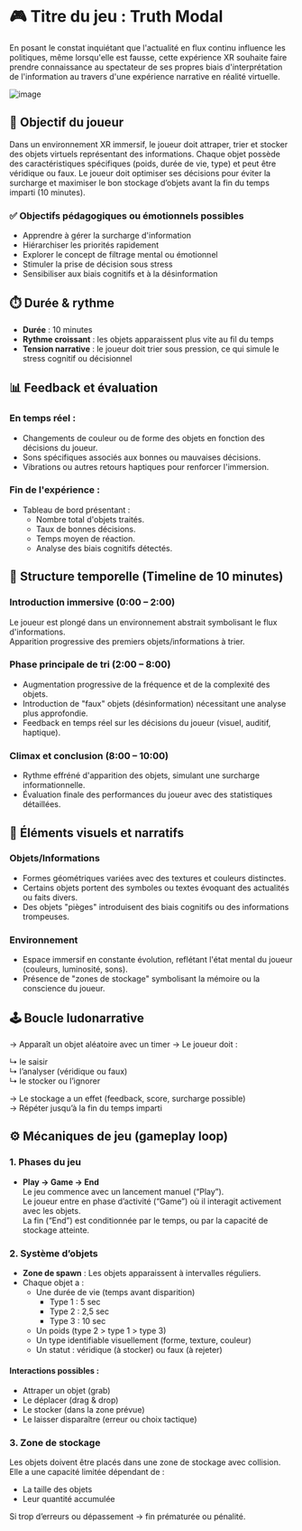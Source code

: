 # 🎮 Titre du jeu : Truth Modal

En posant le constat inquiétant que l'actualité en flux continu influence les politiques, même lorsqu'elle est fausse, cette expérience XR souhaite faire prendre connaissance au spectateur de ses propres biais d'interprétation de l'information au travers d'une expérience narrative en réalité virtuelle.

![image](https://github.com/etxetxe/VR_Bifurcation/blob/main/Firefly_First-person_mixed_reality_experience_filmed_from_the_player's_perspective_using_Meta_Quest_.gif)

## 🎯 Objectif du joueur

Dans un environnement XR immersif, le joueur doit attraper, trier et stocker des objets virtuels représentant des informations. Chaque objet possède des caractéristiques spécifiques (poids, durée de vie, type) et peut être véridique ou faux. Le joueur doit optimiser ses décisions pour éviter la surcharge et maximiser le bon stockage d’objets avant la fin du temps imparti (10 minutes).

### ✅ Objectifs pédagogiques ou émotionnels possibles

- Apprendre à gérer la surcharge d'information
- Hiérarchiser les priorités rapidement
- Explorer le concept de filtrage mental ou émotionnel
- Stimuler la prise de décision sous stress
- Sensibiliser aux biais cognitifs et à la désinformation

## ⏱️ Durée & rythme

- **Durée** : 10 minutes
- **Rythme croissant** : les objets apparaissent plus vite au fil du temps
- **Tension narrative** : le joueur doit trier sous pression, ce qui simule le stress cognitif ou décisionnel

## 📊 Feedback et évaluation

### En temps réel :
- Changements de couleur ou de forme des objets en fonction des décisions du joueur.
- Sons spécifiques associés aux bonnes ou mauvaises décisions.
- Vibrations ou autres retours haptiques pour renforcer l'immersion.

### Fin de l'expérience :
- Tableau de bord présentant :
  - Nombre total d'objets traités.
  - Taux de bonnes décisions.
  - Temps moyen de réaction.
  - Analyse des biais cognitifs détectés.

## 🧭 Structure temporelle (Timeline de 10 minutes)

### Introduction immersive (0:00 – 2:00)

Le joueur est plongé dans un environnement abstrait symbolisant le flux d'informations.  
Apparition progressive des premiers objets/informations à trier.

### Phase principale de tri (2:00 – 8:00)

- Augmentation progressive de la fréquence et de la complexité des objets.
- Introduction de "faux" objets (désinformation) nécessitant une analyse plus approfondie.
- Feedback en temps réel sur les décisions du joueur (visuel, auditif, haptique).

### Climax et conclusion (8:00 – 10:00)

- Rythme effréné d'apparition des objets, simulant une surcharge informationnelle.
- Évaluation finale des performances du joueur avec des statistiques détaillées.

## 🧩 Éléments visuels et narratifs

### Objets/Informations

- Formes géométriques variées avec des textures et couleurs distinctes.
- Certains objets portent des symboles ou textes évoquant des actualités ou faits divers.
- Des objets "pièges" introduisent des biais cognitifs ou des informations trompeuses.

### Environnement

- Espace immersif en constante évolution, reflétant l'état mental du joueur (couleurs, luminosité, sons).
- Présence de "zones de stockage" symbolisant la mémoire ou la conscience du joueur.

## 🕹️ Boucle ludonarrative

→ Apparaît un objet aléatoire avec un timer → Le joueur doit :

↳ le saisir  
↳ l’analyser (véridique ou faux)  
↳ le stocker ou l’ignorer  

→ Le stockage a un effet (feedback, score, surcharge possible)  
→ Répéter jusqu’à la fin du temps imparti

## ⚙️ Mécaniques de jeu (gameplay loop)

### 1. Phases du jeu

- **Play → Game → End**  
  Le jeu commence avec un lancement manuel (“Play”).  
  Le joueur entre en phase d’activité (“Game”) où il interagit activement avec les objets.  
  La fin (“End”) est conditionnée par le temps, ou par la capacité de stockage atteinte.

### 2. Système d’objets

- **Zone de spawn** : Les objets apparaissent à intervalles réguliers.
- Chaque objet a :
  - Une durée de vie (temps avant disparition)
    - Type 1 : 5 sec
    - Type 2 : 2,5 sec
    - Type 3 : 10 sec
  - Un poids (type 2 > type 1 > type 3)
  - Un type identifiable visuellement (forme, texture, couleur)
  - Un statut : véridique (à stocker) ou faux (à rejeter)

#### Interactions possibles :
- Attraper un objet (grab)
- Le déplacer (drag & drop)
- Le stocker (dans la zone prévue)
- Le laisser disparaître (erreur ou choix tactique)

### 3. Zone de stockage

Les objets doivent être placés dans une zone de stockage avec collision.  
Elle a une capacité limitée dépendant de :
- La taille des objets
- Leur quantité accumulée

Si trop d’erreurs ou dépassement → fin prématurée ou pénalité.
